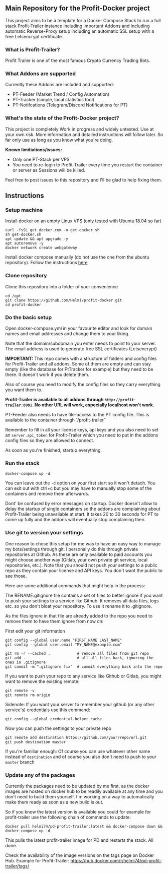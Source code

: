 ## Main Repository for the Profit-Docker project

This project aims to be a template for a Docker Compose Stack to run a full stack Profit-Trailer instance including important Addons and including automatic Reverse-Proxy setup including an automatic SSL setup with a free Letsencrypt certificate.

### What is Profit-Trailer?

Profit Trailer is one of the most famous Crypto Currency Trading Bots. 

### What Addons are supported

Currently these Addons are included and supported:

- PT-Feeder (Market Trend / Config Automation)
- PT-Tracker (simple, local statistics tool)
- PT-Notifcations (Telegram/Discord Notifications for PT)

### What's the state of the Profit-Docker project?

This project is completely Work in progress and widely untested. Use at your own risk. More information and detailed instructions will follow later. So far only use as long as you know what you're doing.

__Known limitiations/issues:__

- Only one PT-Stack per VPS
- You need to re-login to Profit-Trailer every time you restart the container or server as Sessions will be killed.

Feel free to post issues to this repository and I'll be glad to help fixing them.

## Instructions

### Setup machine

Install docker on an empty Linux VPS (only tested with Ubuntu 18.04 so far)

```
curl -fsSL get.docker.com -o get-docker.sh
sh get-docker.sh
apt update && apt upgrade -y
apt autoremove -y
docker network create webgateway
```

Install docker compose manually (do not use the one from the ubuntu repository). Follow the instructions [here](https://docs.docker.com/compose/install/#install-compose)


### Clone repository

Clone this repository into a folder of your convenience

```
cd /opt 
git clone https://github.com/Helmi/profit-docker.git
cd profit-docker
```

### Do the basic setup

Open docker-compose.yml in your favourite editor and look for domain names and email addresses and change them to your liking.

Note that the domain/subdomain you enter needs to point to your server. The email address is used to generate free SSL certificates (Letsencrypt)

**IMPORTANT:** This repo comes with a structure of folders and config files for Profit-Trailer and all addons. Some of them are empty and can stay empty (like the database for PtTracker for example) but they need to be there. It doesn't work if you delete them.

Also of course you need to modify the config files so they carry everything you want them to. 

**Profit-Trailer is available to all addons through `http://profit-trailer:8081`. No other URL will work, especially localhost won't work.**

PT-Feeder also needs to have file-access to the PT config file. This is available to the container through `/profit-trailer``

Remember to fill in all your license keys, api keys and you also need to set an `server.api_token` for Profit-Trailer which you need to put in the addons config files so they are allowed to connect.

As soon as you're finished, startup everything. 

### Run the stack

```
docker-compose up -d
```

You can leave out the `-d` option on your first start so it won't detach. You can exit out with ctrl+c but you may have to manually stop some of the containers and remove them afterwards.

Dont' be confused by error messages on startup. Docker doesn't allow to delay the startup of single containers so the addons are complaining about Profit-Trailer being unavailable at start. It takes 20 to 30 seconds for PT to come up fully and the addons will eventually stop complaining then.


### Use git to version your settings

One reason to chose this setup for me was to have an easy way to manage my bots/settings through git. I personally do this through private repositories at Github. As these are only available to paid accounts you might choose another way (Gitlab, your own private git service, local repositories, etc.). Note that you should not push your settings to a public repo as they contain your license and API keys. You don't want the public to see those.

Here are some additional commands that might help in the process:

The RENAME.gitignore file contains a set of files to better ignore if you want to push your settings to a service like Github. It removes all data files, logs etc. so you don't bloat your repository. To use it rename it to .gitignore.

As the files ignore in that file are already added to the repo you need to remove them to have them ignore from now on:

First edit your git information

```
git config --global user.name "FIRST_NAME LAST_NAME"
git config --global user.email "MY_NAME@example.com"
```

```
git rm -r --cached .            # remove all files from git repo
git add .                       # all all files back, ignoring the ones in .gitignore
git commit -m ".gitignore fix"  # commit everything back into the repo
```

If you want to push your repo to any service like Github or Gitlab, you might want to remove the existing remote:

```
git remote -v
git remote rm origin
```

Sidenote: If you want your server to remember your github (or any other service's) credentials use this command:

```
git config --global credential.helper cache
```

Now you can push the settings to your private repo

```
git remote add destination https://github.com/your/repo/url.git
git push destination master
```

If you're familiar enough: Of course you can use whatever other name instead of `destination` and of course you also don't need to push to your `master` branch

### Update any of the packages

Currently the packages need to be updated by me first, as the docker images are hosted on docker hub to be readily available at any time and you don't need to build them yourself. I'm working on a way to automatically make them ready as soon as a new build is out.

So if you know the latest version is available you could for example for profit-trailer use the following chain of commands to update:

```
docker pull helmi74/pd-profit-trailer:latest && docker-compose down && docker-compose up -d
```

This pulls the latest profit-trailer image for PD and restarts the stack. All done.

Check the availability of the image versions on the tags page on Docker Hub. Example for Profit-Trailer: https://hub.docker.com/r/helmi74/pd-profit-trailer/tags/